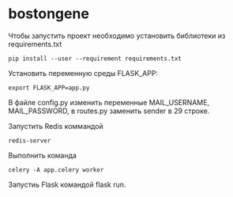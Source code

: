 # bostongene

Чтобы запустить проект необходимо установить библиотеки из requirements.txt

<code>pip install --user --requirement requirements.txt</code>

Установить переменную среды FLASK_APP:

<code>export FLASK_APP=app.py</code>

В файле config.py изменить переменные MAIL_USERNAME, MAIL_PASSWORD, в routes.py заменить sender в 29 строке.

Запустить Redis коммандой 

<code>redis-server</code>

Выполнить команда 

<code>celery -A app.celery worker</code>

Запустиь Flask командой flask run.
